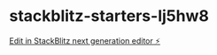 # stackblitz-starters-lj5hw8

[Edit in StackBlitz next generation editor ⚡️](https://stackblitz.com/~/github.com/mohamad-ali-asnawi-93/stackblitz-starters-lj5hw8)